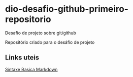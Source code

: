 # dio-desafio-github-primeiro-repositorio
Desafio de projeto sobre git/github

Repositório criado para o desáfio de projeto

## Links uteis
[Sintaxe Basica Markdown](https://www.markdownguide.org/basic-syntax/)
